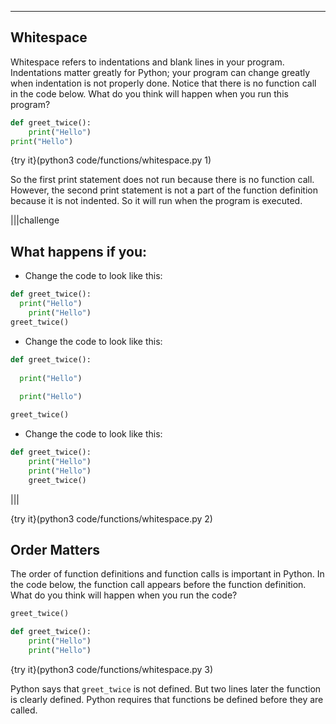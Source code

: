 ----------

## Whitespace

Whitespace refers to indentations and blank lines in your program. Indentations matter greatly for Python; your program can change greatly when indentation is not properly done. Notice that there is no function call in the code below. What do you think will happen when you run this program?

```python
def greet_twice():
    print("Hello")
print("Hello")
```

{try it}(python3 code/functions/whitespace.py 1)

So the first print statement does not run because there is no function call. However, the second print statement is not a part of the function definition because it is not indented. So it will run when the program is executed.

|||challenge
## What happens if you:
* Change the code to look like this:
```python
def greet_twice():
  print("Hello")
    print("Hello")
greet_twice()
```
* Change the code to look like this:
```python
def greet_twice():
  
  print("Hello")
  
  print("Hello")

greet_twice()
```
* Change the code to look like this:
```python
def greet_twice():
    print("Hello")
    print("Hello")
    greet_twice()
```

|||

{try it}(python3 code/functions/whitespace.py 2)

## Order Matters

The order of function definitions and function calls is important in Python. In the code below, the function call appears before the function definition. What do you think will happen when you run the code?

```python
greet_twice()

def greet_twice():
    print("Hello")
    print("Hello")
```

{try it}(python3 code/functions/whitespace.py 3)

Python says that `greet_twice` is not defined. But two lines later the function is clearly defined. Python requires that functions be defined before they are called. 

